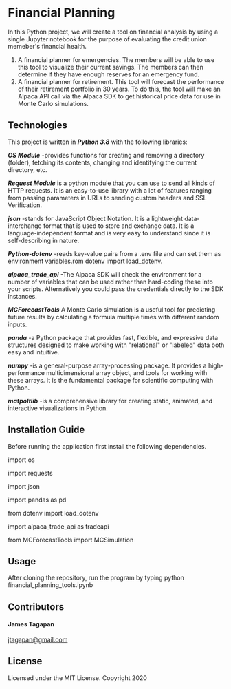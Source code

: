 # Financial Planning 
In this Python project, we will create a tool on financial analysis by using a single Jupyter notebook for the purpose of evaluating the credit union memeber's financial health. 
1. A financial planner for emergencies. The members will be able to use this tool to visualize their current savings. The members can then determine if they have enough reserves for an emergency fund.
2. A financial planner for retirement. This tool will forecast the performance of their retirement portfolio in 30 years. To do this, the tool will make an Alpaca API call via the Alpaca SDK to get historical price data for use in Monte Carlo simulations.


## Technologies
This project is written in ***Python 3.8*** with the following libraries:

***OS Module*** -provides functions for creating and removing a directory (folder), fetching its contents, changing and identifying the current directory, etc.

***Request Module*** is a python module that you can use to send all kinds of HTTP requests. It is an easy-to-use library with a lot of features ranging from passing parameters in URLs to sending custom headers and SSL Verification.

***json*** -stands for JavaScript Object Notation. It is a lightweight data-interchange format that is used to store and exchange data. It is a language-independent format and is very easy to understand since it is self-describing in nature.

***Python-dotenv*** -reads key-value pairs from a .env file and can set them as environment variables.rom dotenv import load_dotenv.

***alpaca_trade_api*** -The Alpaca SDK will check the environment for a number of variables that can be used rather than hard-coding these into your scripts. Alternatively you could pass the credentials directly to the SDK instances.

***MCForecastTools*** A Monte Carlo simulation is a useful tool for predicting future results by calculating a formula multiple times with different random inputs.

***panda*** -a Python package that provides fast, flexible, and expressive data structures designed to make working with "relational" or "labeled" data both easy and intuitive.

***numpy*** -is a general-purpose array-processing package. It provides a high-performance multidimensional array object, and tools for working with these arrays. It is the fundamental package for scientific computing with Python.

***matpoltlib*** -is a comprehensive library for creating static, animated, and interactive visualizations in Python.

## Installation Guide

Before running the application first install the following dependencies.

import os

import requests

import json

import pandas as pd

from dotenv import load_dotenv

import alpaca_trade_api as tradeapi

from MCForecastTools import MCSimulation



## Usage

After cloning the repository,  run the program by typing python financial_planning_tools.ipynb 

## Contributors
#### James Tagapan

jtagapan@gmail.com

## License
Licensed under the MIT License. Copyright 2020
